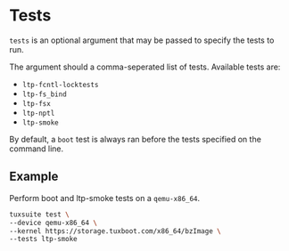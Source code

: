 # Tests

`tests` is an optional argument that may be passed to specify the tests to run.

The argument should a comma-seperated list of tests. Available tests are:

* `ltp-fcntl-locktests`
* `ltp-fs_bind`
* `ltp-fsx`
* `ltp-nptl`
* `ltp-smoke`

By default, a `boot` test is always ran before the tests specified on the command line.

## Example

Perform boot and ltp-smoke tests on a `qemu-x86_64`.

```sh
tuxsuite test \
--device qemu-x86_64 \
--kernel https://storage.tuxboot.com/x86_64/bzImage \
--tests ltp-smoke
```
